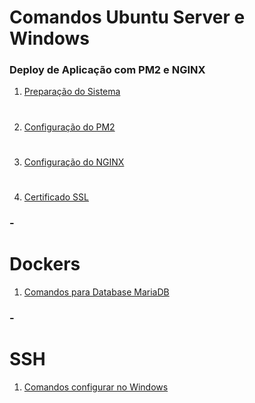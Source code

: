 # Comandos Ubuntu Server e Windows

### Deploy de Aplicação com PM2 e NGINX

1. [Preparação do Sistema](Deploy/config_sistema.md)
#
2. [Configuração do PM2](Deploy/PM2.md)
#
3. [Configuração do NGINX](Deploy/NGINX.md)
#
4. [Certificado SSL](Deploy/certificado_ssl.md)

### -

# Dockers

1. [Comandos para Database MariaDB](Docker/comandos-mariadb.md)

### -

# SSH

1. [Comandos configurar no Windows](SSH/ssh.md)
 

